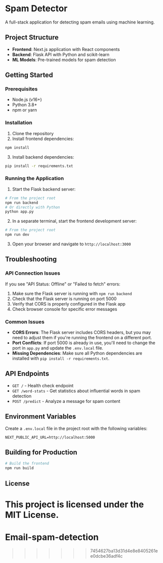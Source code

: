 # Spam Detector

A full-stack application for detecting spam emails using machine learning.

## Project Structure

- **Frontend**: Next.js application with React components
- **Backend**: Flask API with Python and scikit-learn
- **ML Models**: Pre-trained models for spam detection

## Getting Started

### Prerequisites

- Node.js (v16+)
- Python 3.8+
- npm or yarn

### Installation

1. Clone the repository
2. Install frontend dependencies:

```bash
npm install
```

3. Install backend dependencies:

```bash
pip install -r requirements.txt
```

### Running the Application

1. Start the Flask backend server:

```bash
# From the project root
npm run backend
# Or directly with Python
python app.py
```

2. In a separate terminal, start the frontend development server:

```bash
# From the project root
npm run dev
```

3. Open your browser and navigate to `http://localhost:3000`

## Troubleshooting

### API Connection Issues

If you see "API Status: Offline" or "Failed to fetch" errors:

1. Make sure the Flask server is running with `npm run backend`
2. Check that the Flask server is running on port 5000
3. Verify that CORS is properly configured in the Flask app
4. Check browser console for specific error messages

### Common Issues

- **CORS Errors**: The Flask server includes CORS headers, but you may need to adjust them if you're running the frontend on a different port.
- **Port Conflicts**: If port 5000 is already in use, you'll need to change the port in `app.py` and update the `.env.local` file.
- **Missing Dependencies**: Make sure all Python dependencies are installed with `pip install -r requirements.txt`.

## API Endpoints

- `GET /` - Health check endpoint
- `GET /word-stats` - Get statistics about influential words in spam detection
- `POST /predict` - Analyze a message for spam content

## Environment Variables

Create a `.env.local` file in the project root with the following variables:

```
NEXT_PUBLIC_API_URL=http://localhost:5000
```

## Building for Production

```bash
# Build the frontend
npm run build
```

## License

This project is licensed under the MIT License.
=======
# Email-spam-detection
>>>>>>> 7454627ba13d31d4e8e8405261ee0dcbe36adf4c
